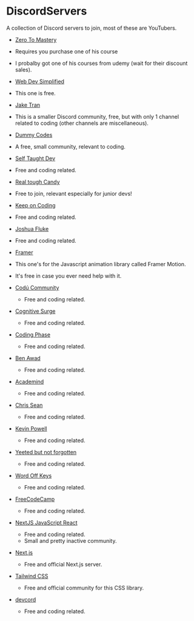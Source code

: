 # DiscordServers
A collection of Discord servers to join, most of these are YouTubers. 

* [Zero To Mastery](https://zerotomastery.io/community/developer-community-discord/)
 * Requires you purchase one of his course
 * I probalby got one of his courses from udemy (wait for their discount sales).

* [Web Dev Simplified](https://www.youtube.com/redirect?event=video_description&redir_token=QUFFLUhqbDNzbUQzZDh2MGtoazF2OFd1WUYxdHhtdmROQXxBQ3Jtc0tsRHN3ZWV0bkxlYTBkSFZEUDlXc0tCTk16U0lOSVdRV20wYmdGNEhLU1NYMFp2VWVxbDNZcDV1aUROR0NiX0RXd3ZYMEREOXJxQ005T0hBelY1WEx6RFV0S1JiYmVSWlg5RTA1bGFzZ0tfMjQ3MDdqQQ&q=https%3A%2F%2Fdiscord.gg%2F7StTjnR)
 * This one is free.

* [Jake Tran](https://www.youtube.com/redirect?event=video_description&redir_token=QUFFLUhqa3hHRFJ5Z1Jyb3o5SEt4bWZNOFBRWVhMZHZQUXxBQ3Jtc0tuakJFOF9HNWlSMl8yWGdiZU1ob09OeGZNUzE3NUhtZDFMNEEtdjV4dngzV3ZlVGpxaDJOODFjMHcwSnZuSDl6ZFZHZ2lXb0xGX1pQMVBEWjQ4WkQ1TnlKZURwODkyeDJzYl9BbjlGMk1TSHVHYzJOYw&q=http%3A%2F%2Fdiscord.gg%2FBmK8EnQ)
 * This is a smaller Discord community, free, but with only 1 channel related to coding (other channels are miscellaneous).

* [Dummy Codes](https://discord.gg/QXb5VZM)
 * A free, small community, relevant to coding.

* [Self Taught Dev](https://www.youtube.com/redirect?event=video_description&redir_token=QUFFLUhqbWh5NjltVnlLVUhzN0ZnMjNXbnV4LWxpU25vUXxBQ3Jtc0tuM1NPUjZmZEcxR0JMM2g2bTVLQVNZcnRIRmI4dEViVGxmQUhQLTRtdkI2S1VyTzNDT1o2MFpETFJCdHZPVnRKNUU2Y3JsWC05LUhpeVZDc05yTGdwUXRUN2lscTdaN0Rod1ZrV01OT2xBbmlILV9QRQ&q=https%3A%2F%2Fselftaught-dev.com%2Fjoin-discord%2F)
 * Free and coding related.

* [Real tough Candy](https://discord.gg/7EpyevZS)
 * Free to join, relevant especially for junior devs!

* [Keep on Coding](https://discord.gg/uy8GZFKu)
 * Free and coding related.

* [Joshua Fluke](https://discord.gg/JnrTBBSw)
 * Free and coding related.

* [Framer](https://discord.gg/framer)
 * This one's for the Javascript animation library called Framer Motion.
 * It's free in case you ever need help with it.

* [Codú Community](https://discord.gg/ajd9rV2V)
  * Free and coding related.

* [Cognitive Surge](https://discord.gg/wY4UvsWQ)
  * Free and coding related.

* [Coding Phase](https://discord.gg/tsn5RZh7)
  * Free and coding related.

* [Ben Awad](https://discord.gg/WHeGdTyG)
  * Free and coding related.

* [Academind](https://discord.gg/gxvEWGU)
  * Free and coding related.

* [Chris Sean](https://discord.gg/zVjFCGVe)
  * Free and coding related.

* [Kevin Powell](https://discord.gg/dnQmzPrz)
  * Free and coding related.

* [Yeeted but not forgotten](https://discord.gg/5Nqe6nyV)
  * Free and coding related.

* [Word Off Keys](https://discord.gg/kABxAwjJ)
  * Free and coding related.

* [FreeCodeCamp](https://discord.gg/KVUmVXA)
  * Free and coding related.

* [NextJS JavaScript React](https://discord.gg/3mnPDuus)
  * Free and coding related.
  * Small and pretty inactive community.

* [Next.js](https://discord.gg/PhHVZGVP)
  * Free and official Next.js server.

* [Tailwind CSS](https://discord.gg/xZ36SmFY)
  * Free and official community for this CSS library.

* [devcord](https://discord.gg/devcord)
  * Free and coding related.

